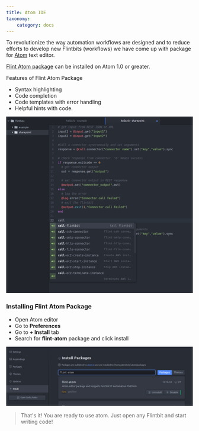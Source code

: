```yaml
---
title: Atom IDE
taxonomy:
    category: docs
---
```


To revolutionize the way automation workflows are designed and to reduce efforts to develop new Flintbits (workflows) we have come up with package for [Atom](https://atom.io) text editor.

[Flint Atom package](https://atom.io/packages/flint-atom) can be installed on Atom 1.0 or greater.

Features of Flint Atom Package
* Syntax highlighting
* Code completion
* Code templates with error handling
* Helpful hints with code.


![atom-editor](atom-editor.png)

### Installing Flint Atom Package

* Open Atom editor
* Go to **Preferences**
* Go to **+ Install** tab
* Search for **flint-atom** package and click install

![atom-editor](install-atom-package.png)


> That's it! You are ready to use atom. Just open any Flintbit and start writing code!
